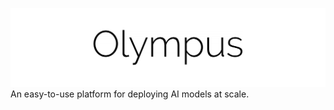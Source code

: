![Alt Olympyus](olympus_logo.png "Olympus")
An easy-to-use platform for deploying AI models at scale.

